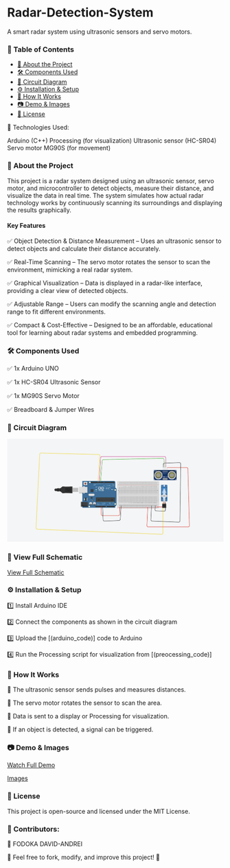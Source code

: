 # Radar-Detection-System

A smart radar system using ultrasonic sensors and servo motors.


### 📖 Table of Contents
- [📌 About the Project](#-about-the-project)  
- [🛠️ Components Used](#-components-used)  
- [🔧 Circuit Diagram](#-circuit-diagram)  
- [⚙️ Installation & Setup](#-installation--setup)  
- [🚀 How It Works](#-how-it-works)  
- [📷 Demo & Images](#-demo--images)  
- [📝 License](#-license) 

🔹 Technologies Used:

Arduino (C++)
Processing (for visualization)
Ultrasonic sensor (HC-SR04)
Servo motor MG90S (for movement)

### 📌 About the Project
This project is a radar system designed using an ultrasonic sensor, servo motor, and microcontroller to detect objects, measure their distance, and visualize the data in real time.
The system simulates how actual radar technology works by continuously scanning its surroundings and displaying the results graphically.

#### Key Features

✅ Object Detection & Distance Measurement – Uses an ultrasonic sensor to detect objects and calculate their distance accurately.

✅ Real-Time Scanning – The servo motor rotates the sensor to scan the environment, mimicking a real radar system.

✅ Graphical Visualization – Data is displayed in a radar-like interface, providing a clear view of detected objects.

✅ Adjustable Range – Users can modify the scanning angle and detection range to fit different environments.

✅ Compact & Cost-Effective – Designed to be an affordable, educational tool for learning about radar systems and embedded programming.


### 🛠️ Components Used

✅ 1x Arduino UNO

✅ 1x HC-SR04 Ultrasonic Sensor

✅ 1x MG90S Servo Motor

✅ Breadboard & Jumper Wires

### 🔧 Circuit Diagram
![Image Description](circuit_diagram.png)

### 📜 View Full Schematic
[View Full Schematic](schematic_circuit.png)

### ⚙️ Installation & Setup

1️⃣ Install Arduino IDE

2️⃣ Connect the components as shown in the circuit diagram

3️⃣ Upload the [(arduino_code)] code to Arduino

4️⃣ Run the Processing script for visualization from [(preocessing_code)] 

### 🚀 How It Works
🔹 The ultrasonic sensor sends pulses and measures distances.

🔹 The servo motor rotates the sensor to scan the area.

🔹 Data is sent to a display or Processing for visualization.

🔹 If an object is detected, a signal can be triggered.

### 📷 Demo & Images

[Watch Full Demo](https://youtube.com/shorts/39jKKc9EM-A?si=kU4zIgdn9sroy9mW)

[Images](imagine_rl.JPEG)


### 📝 License
This project is open-source and licensed under the MIT License.

### 📌 Contributors:
👤 FODOKA DAVID-ANDREI

🔹 Feel free to fork, modify, and improve this project! 🚀

